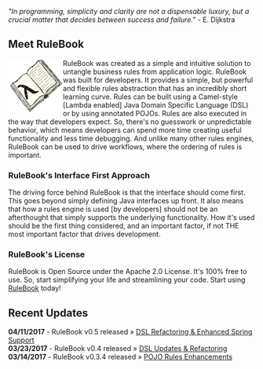_"In programming, simplicity and clarity are not a dispensable luxury, but a crucial matter that decides between success and failure."_ - E. Dijkstra
 
## Meet RuleBook 

[<img align="left" alt="RuleBook" src="/public/images/RuleBook.png" height="110px"/>](https://github.com/rulebook-rules/rulebook) 
RuleBook was created as a simple and intuitive solution to untangle business rules from application logic.
RuleBook was built for developers. It provides a simple, but powerful and flexible rules abstraction that has an incredibly 
short learning curve. Rules can be built using a Camel-style \[Lambda enabled\] Java Domain Specific Language (DSL) 
or by using annotated POJOs. Rules are also executed in the way that developers expect. So, there's no 
guesswork or unpredictable behavior, which means developers can spend more time creating useful functionality and less 
time debugging. And unlike many other rules engines, RuleBook can be used to drive workflows, where the ordering of rules is important.

### RuleBook's Interface First Approach

The driving force behind RuleBook is that the interface should come first. This goes beyond simply defining
Java interfaces up front. It also means that how a rules engine is used \[by developers\] should not be an afterthought
that simply supports the underlying functionality. How it's used should be the first thing considered, and an important
factor, if not THE most important factor that drives development. 

### RuleBook's License

RuleBook is Open Source under the Apache 2.0 License. It's 100% free to use. So, start simplifying your life and
streamlining your code. Start using [RuleBook](https://github.com/rulebook-rules/rulebook) today!

## Recent Updates

<p class="message">
    <b>04/11/2017</b> - RuleBook v0.5 released &raquo; <a href="https://github.com/rulebook-rules/rulebook/releases/tag/v0.5" target="_blank">DSL Refactoring & Enhanced Spring Support</a><br/>
    <b>03/23/2017</b> - RuleBook v0.4 released &raquo; <a href="https://github.com/rulebook-rules/rulebook/releases/tag/v0.4" target="_blank">DSL Updates & Refactoring</a><br/>
    <b>03/14/2017</b> - RuleBook v0.3.4 released &raquo; <a href="https://github.com/rulebook-rules/rulebook/releases/tag/v0.3.4" target="_blank">POJO Rules Enhancements</a><br/>
</p>
